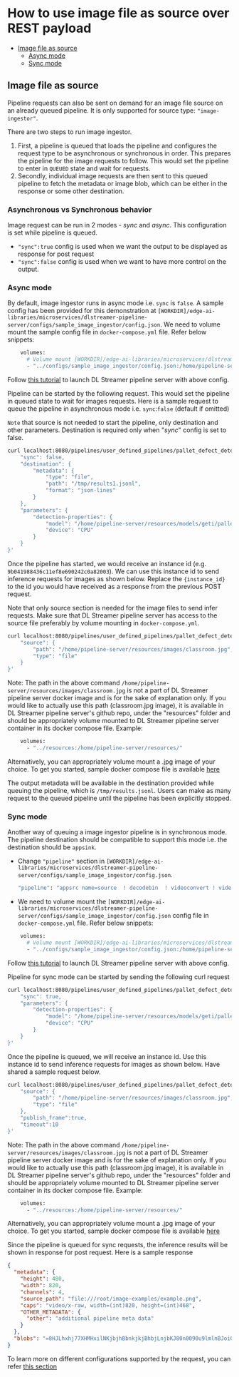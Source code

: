 # How to use image file as source over REST payload

- [Image file as source](#image-file-as-source)
    - [Async mode](#async-mode)
    - [Sync mode](#sync-mode)


## Image file as source

Pipeline requests can also be sent on demand for an image file source on an already queued pipeline. It is only supported for source type: `"image-ingestor"`. 

There are two steps to run image ingestor.
1. First, a pipeline is queued that loads the pipeline and configures the request type to be asynchronous or synchronous in order. This prepares the pipeline for the image requests to follow. This would set the pipeline to enter in `QUEUED` state and wait for requests.
2. Secondly, individual image requests are then sent to this queued pipeline to fetch the metadata or image blob, which can be either in the response or some other destination.

### Asynchronous vs Synchronous behavior
Image request can be run in 2 modes - *sync* and *async*. This configuration is set while pipeline is queued.

* `"sync":true`  config is used when we want the output to be displayed as response for post request
* `"sync":false`  config is used when we want to have more control on the output.

### Async mode

By default, image ingestor runs in async mode i.e. `sync` is `false`.
A sample config has been provided for this demonstration at `[WORKDIR]/edge-ai-libraries/microservices/dlstreamer-pipeline-server/configs/sample_image_ingestor/config.json`. We need to volume mount the sample config file in `docker-compose.yml` file. Refer below snippets:

```sh
    volumes:
      # Volume mount [WORKDIR]/edge-ai-libraries/microservices/dlstreamer-pipeline-server/configs/sample_image_ingestor/config.json to config file that DL Streamer Pipeline Server container loads.
      - "../configs/sample_image_ingestor/config.json:/home/pipeline-server/config.json"
```


Follow [this tutorial](how-to-change-dlstreamer-pipeline.md) to launch DL Streamer pipeline server with above config. 

Pipeline can be started by the following request. This would set the pipeline in queued state to wait for images requests. Here is a sample request to queue the pipeline in asynchronous mode i.e. `sync`:`false` (default if omitted)

`Note` that source is not needed to start the pipeline, only destination and other parameters. Destination is required only when "*sync*" config is set to false.

```sh
curl localhost:8080/pipelines/user_defined_pipelines/pallet_defect_detection -X POST -H 'Content-Type: application/json' -d '{
    "sync": false,
    "destination": {
        "metadata": {
            "type": "file",
            "path": "/tmp/results1.jsonl",
            "format": "json-lines"
        }
    },
    "parameters": {
        "detection-properties": {
            "model": "/home/pipeline-server/resources/models/geti/pallet_defect_detection/deployment/Detection/model/model.xml",
            "device": "CPU"
        }
    }
}'
```
Once the pipeline has started, we would receive an instance id (e.g. `9b041988436c11ef8e690242c0a82003`). We can use this instance id to send inference requests for images as shown below. Replace the `{instance_id}` to the id you would have received as a response from the previous POST request.

Note that only source section is needed for the image files to send infer requests. Make sure that DL Streamer pipeline server has access to the source file preferably by volume mounting in `docker-compose.yml`.

```sh
curl localhost:8080/pipelines/user_defined_pipelines/pallet_defect_detection/{instance_id} -X POST -H 'Content-Type: application/json' -d '{
    "source": {
        "path": "/home/pipeline-server/resources/images/classroom.jpg",
        "type": "file"
    }
}'
```
Note: The path in the above command `/home/pipeline-server/resources/images/classroom.jpg` is not a part of DL Streamer pipeline server docker image and is for the sake of explanation only. If you would like to actually use this path (classroom.jpg image), it is available in DL Streamer pipeline server's github repo, under the "resources" folder and should be appropriately volume mounted to DL Streamer pipeline server container in its docker compose file.
Example:
```sh
    volumes:
      - "../resources:/home/pipeline-server/resources/"  
```
Alternatively, you can appropriately volume mount a .jpg image of your choice.
To get you started, sample docker compose file is available [here](get-started.md#pull-the-image-and-start-container)

The output metadata will be available in the destination provided while queuing the pipeline, which is `/tmp/results.jsonl`.
Users can make as many request to the queued pipeline until the pipeline has been explicitly stopped.

### Sync mode

Another way of queuing a image ingestor pipeline is in synchronous mode. The pipeline destination should be compatible to support this mode i.e. the destination should be `appsink`.

- Change `"pipeline"` section in `[WORKDIR]/edge-ai-libraries/microservices/dlstreamer-pipeline-server/configs/sample_image_ingestor/config.json`. 

    ```sh
    "pipeline": "appsrc name=source  ! decodebin  ! videoconvert ! videoscale ! gvadetect name=detection ! queue ! gvametaconvert add-empty-results=true name=metaconvert ! appsink name=destination",
    ```
    
- We need to volume mount the `[WORKDIR]/edge-ai-libraries/microservices/dlstreamer-pipeline-server/configs/sample_image_ingestor/config.json` config file in `docker-compose.yml` file. Refer below snippets:

```sh
    volumes:
      # Volume mount [WORKDIR]/edge-ai-libraries/microservices/dlstreamer-pipeline-server/configs/sample_image_ingestor/config.json to config file that DL Streamer Pipeline Server container loads.
      - "../configs/sample_image_ingestor/config.json:/home/pipeline-server/config.json"
```

Follow [this tutorial](how-to-change-dlstreamer-pipeline.md) to launch DL Streamer pipeline server with above config. 

Pipeline for sync mode can be started by sending the following curl request 
```sh
curl localhost:8080/pipelines/user_defined_pipelines/pallet_defect_detection -X POST -H 'Content-Type: application/json' -d '{
    "sync": true,
    "parameters": {
        "detection-properties": {
            "model": "/home/pipeline-server/resources/models/geti/pallet_defect_detection/deployment/Detection/model/model.xml",
            "device": "CPU"
        }
    }
}'
```

Once the pipeline is queued, we will receive an instance id. Use this instance id to send inference requests for images as shown below. Have shared a sample request below. 

```sh
curl localhost:8080/pipelines/user_defined_pipelines/pallet_defect_detection/{instance_id} -X POST -H 'Content-Type: application/json' -d '{
    "source": {
        "path": "/home/pipeline-server/resources/images/classroom.jpg",
        "type": "file"
    },
    "publish_frame":true,
    "timeout":10
}'
```
Note: The path in the above command `/home/pipeline-server/resources/images/classroom.jpg` is not a part of DL Streamer pipeline server docker image and is for the sake of explanation only. If you would like to actually use this path (classroom.jpg image), it is available in DL Streamer pipeline server's github repo, under the "resources" folder and should be appropriately volume mounted to DL Streamer pipeline server container in its docker compose file.
Example:
```sh
    volumes:
      - "../resources:/home/pipeline-server/resources/"  
```
Alternatively, you can appropriately volume mount a .jpg image of your choice.
To get you started, sample docker compose file is available [here](get-started.md#pull-the-image-and-start-container)

Since the pipeline is queued for sync requests, the inference results will be shown in response for post request. Here is a sample response

```json
{
  "metadata": {
    "height": 480,
    "width": 820,
    "channels": 4,
    "source_path": "file:///root/image-examples/example.png",
    "caps": "video/x-raw, width=(int)820, height=(int)468",
    "OTHER_METADATA": {
      "other": "additional pipeline meta data"
    }
  },
  "blobs": "=8HJLhxhj77XHMHxilNKjbjhBbnkjkjBhbjLnjbKJ80n0090u9lmlnBJoiGjJKBK=76788GhjbhjK"
}
```

To learn more on different configurations supported by the request, you can refer [this section](api-reference.md) 
